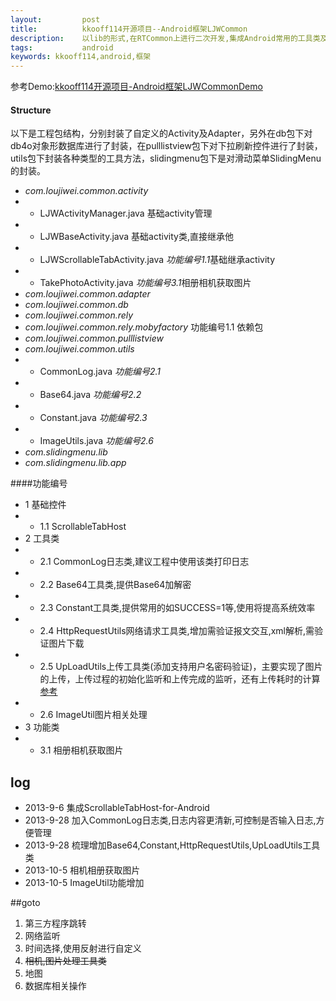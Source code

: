 ```yaml
---
layout:         post
title:          kkooff114开源项目--Android框架LJWCommon
description:    以lib的形式,在RTCommon上进行二次开发,集成Android常用的工具类及企业开发所需的一些工具
tags:           android
keywords: kkooff114,android,框架
---
```

参考Demo:[kkooff114开源项目-Android框架LJWCommonDemo](http://blog.loujiwei.cn/2013/09/28/kkooff114%E5%BC%80%E6%BA%90%E9%A1%B9%E7%9B%AE-Android%E6%A1%86%E6%9E%B6LJWCommonDemo.html/)
#### Structure
以下是工程包结构，分别封装了自定义的Activity及Adapter，另外在db包下对db4o对象形数据库进行了封装，在pulllistview包下对下拉刷新控件进行了封装，utils包下封装各种类型的工具方法，slidingmenu包下是对滑动菜单SlidingMenu的封装。

- *com.loujiwei.common.activity*
- - LJWActivityManager.java 基础activity管理
- - LJWBaseActivity.java 基础activity类,直接继承他
- - LJWScrollableTabActivity.java *功能编号1.1*基础继承activity
- - TakePhotoActivity.java *功能编号3.1*相册相机获取图片
- *com.loujiwei.common.adapter*
- *com.loujiwei.common.db*
- *com.loujiwei.common.rely*
- *com.loujiwei.common.rely.mobyfactory* 功能编号1.1 依赖包
- *com.loujiwei.common.pulllistview*
- *com.loujiwei.common.utils*
- - CommonLog.java *功能编号2.1*
- - Base64.java *功能编号2.2*
- - Constant.java *功能编号2.3*
- - ImageUtils.java *功能编号2.6*
- *com.slidingmenu.lib*
- *com.slidingmenu.lib.app*

####功能编号
+   1 基础控件
+ + 1.1 ScrollableTabHost
+   2 工具类
+ + 2.1 CommonLog日志类,建议工程中使用该类打印日志
+ + 2.2 Base64工具类,提供Base64加解密
+ + 2.3 Constant工具类,提供常用的如SUCCESS=1等,使用将提高系统效率
+ + 2.4 HttpRequestUtils网络请求工具类,增加需验证报文交互,xml解析,需验证图片下载
+ + 2.5 UpLoadUtils上传工具类(添加支持用户名密码验证)，主要实现了图片的上传，上传过程的初始化监听和上传完成的监听，还有上传耗时的计算 [参考](http://blog.csdn.net/springsky_/article/details/8213898/)
+ + 2.6 ImageUtil图片相关处理
+ 3 功能类
+ + 3.1 相册相机获取图片

## log
+ 2013-9-6    集成ScrollableTabHost-for-Android
+ 2013-9-28   加入CommonLog日志类,日志内容更清新,可控制是否输入日志,方便管理
+ 2013-9-28   梳理增加Base64,Constant,HttpRequestUtils,UpLoadUtils工具类
+ 2013-10-5   相机相册获取图片
+ 2013-10-5   ImageUtil功能增加


##goto
1. 第三方程序跳转
2. 网络监听
3. 时间选择,使用反射进行自定义
4. <del>相机,图片处理工具类</del>
5. 地图
6. 数据库相关操作